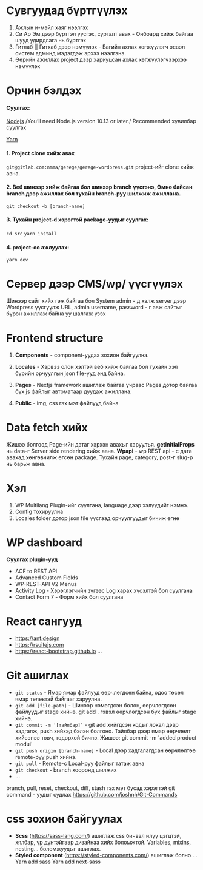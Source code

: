 # Сувгуудад бүртгүүлэх

1. Ажлын и-мэйл хаяг нээлгэх
2. Си Ар Эм дээр бүртгэл үүсгэх, сургалт авах - Онбоард хийж байгаа шууд удирдлага нь бүртгэх
3. Гитлаб || Гитхаб дээр нэмүүлэх - Багийн ахлах хөгжүүлэгч эсвэл систем админд мэдэгдэж эрхээ нээлгэнэ.
4. Өөрийн ажиллах project дээр хариуцсан ахлах хөгжүүлэгчээрхээ нэмүүлэх

# Орчин бэлдэх

#### Суулгах:

[Nodejs](https://nodejs.org/en/) /You’ll need Node.js version 10.13 or later./ Recommended хувилбар суулгах

[Yarn](https://yarnpkg.com/getting-started/install)

#### 1. Project clone хийж авах

`git@gitlab.com:nmma/gerege/gerege-wordpress.git` project-ийг clone хийж авна.

#### 2. Веб шинээр хийж байгаа бол шинээр branch үүсгэнэ, Өмнө байсан branch дээр ажиллах бол тухайн branch-руу шилжиж ажиллана.

`git checkout -b [branch-name]`

#### 3. Тухайн project-d хэрэгтэй package-уудыг суулгах:

`cd src`
`yarn install`

#### 4. project-оо ажлуулах:

`yarn dev`

# Сервер дээр CMS/wp/ үүсгүүлэх

Шинээр сайт хийх гэж байгаа бол System admin - д хэлж server дээр Wordpress үүсгүүлж URL, admin username, password - г авж сайтыг бүрэн ажиллаж байна уу шалгаж үзэх

# Frontend structure

1. **Components** - component-уудаа зохион байгуулна.

2. **Locales** - Хэрвээ олон хэлтэй веб хийж байгаа бол тухайн хэл бүрийн орчуулгын json file-ууд энд байна.

3. **Pages** - Nextjs framework ашиглаж байгаа учраас Pages дотор байгаа бүх js файлыг автоматаар дуудаж ажиллана.

4. **Public** - img, css гэх мэт файлууд байна

# Data fetch хийх

Жишээ болгоод Page-ийн датаг хэрхэн авахыг харуулъя.
**getInitialProps** нь data-г Server side rendering хийж авна.
**Wpapi** - wp REST api - с дата авахад хөнгөвчилж өгсөн package.
Тухайн page, category, post-г slug-р нь барьж авна.

# Хэл

1. WP Multilang Plugin-ийг суулгана, language дээр хэлүүдийг нэмнэ.
2. Config тохируулна
3. Locales folder дотор json file үүсгээд орчуулгуудыг бичиж өгнө

# WP dashboard

**Суулгах plugin-ууд**

- ACF to REST API
- Advanced Custom Fields
- WP-REST-API V2 Menus
- Activity Log - Хэрэглэгчийн зүгээс Log харах хүсэлтэй бол суулгана
- Contact Form 7 - Форм хийх бол суулгана

# React сангууд

- https://ant.design
- https://rsuitejs.com
- https://react-bootstrap.github.io
  …

# Git ашиглах

- `git status` - Ямар ямар файлууд өөрчлөгдсөн байна, одоо төсөл ямар төлөвтэй байгааг харуулна.
- `git add [file-path]` - Шинээр нэмэгдсэн болон, өөрчлөгдсөн файлуудыг stage хийнэ. git add . гэвэл өөрчлөгдсөн бүх файлыг stage хийнэ.
- `git commit -m '[тайлбар]’` - git add хийгдсэн кодыг локал дээр хадгалж, push хийхэд бэлэн болгоно. Тайлбар дээр ямар өөрчлөлт хийсэнээ товч, тодорхой бичнэ. Жишээ: git commit -m 'added product modul'
- `git push origin [branch-name]` - Local дээр хадгалагдсан өөрчлөлтөө remote-рүү push хийнэ.
- `git pull` - Remote-с Local-руу файлыг татаж авна
- `git checkout` - branch хооронд шилжих
- …

branch, pull, reset, checkout, diff, stash гэх мэт бусад хэрэгтэй git command - уудыг судлах
https://github.com/joshnh/Git-Commands

# css зохион байгуулах

- **Scss** (https://sass-lang.com/) ашиглаж css бичвэл илүү цэгцтэй, хялбар, үр дүнтэйгээр дизайнаа хийх боломжтой. Variables, mixins, nesting… боломжуудыг ашиглах.
- **Styled component** (https://styled-components.com/) ашиглаж болно
  …
  Yarn add sass
  Yarn add next-sass
